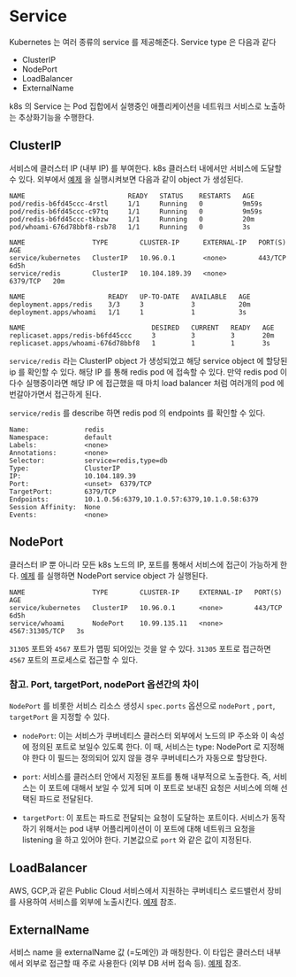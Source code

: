 # Service

Kubernetes 는 여러 종류의 service 를 제공해준다. Service type 은 다음과 같다

* ClusterIP
* NodePort 
* LoadBalancer
* ExternalName

k8s 의 Service 는 Pod 집합에서 실행중인 애플리케이션을 네트워크 서비스로 노출하는 추상화기능을 수행한다.

## ClusterIP

서비스에 클러스터 IP (내부 IP) 를 부여한다. k8s 클러스터 내에서만 서비스에 도달할 수 있다. 외부에서 
[예제](clusterip.yaml) 을 실행시켜보면 다음과 같이 object 가 생성된다.

```
NAME                          READY   STATUS    RESTARTS   AGE
pod/redis-b6fd45ccc-4rstl     1/1     Running   0          9m59s
pod/redis-b6fd45ccc-c97tq     1/1     Running   0          9m59s
pod/redis-b6fd45ccc-tkbzw     1/1     Running   0          20m
pod/whoami-676d78bbf8-rsb78   1/1     Running   0          3s

NAME                 TYPE        CLUSTER-IP      EXTERNAL-IP   PORT(S)    AGE
service/kubernetes   ClusterIP   10.96.0.1       <none>        443/TCP    6d5h
service/redis        ClusterIP   10.104.189.39   <none>        6379/TCP   20m

NAME                     READY   UP-TO-DATE   AVAILABLE   AGE
deployment.apps/redis    3/3     3            3           20m
deployment.apps/whoami   1/1     1            1           3s

NAME                                DESIRED   CURRENT   READY   AGE
replicaset.apps/redis-b6fd45ccc     3         3         3       20m
replicaset.apps/whoami-676d78bbf8   1         1         1       3s
```

```service/redis``` 라는 ClusterIP object 가 생성되었고 해당 service object 에 할당된 ip 를 확인할 수 있다. 
해당 IP 를 통해 redis pod 에 접속할 수 있다. 만약 redis pod 이 다수 실행중이라면 해당 IP 에 접근했을 때 마치 load balancer 처럼 여러개의 pod 에 번갈아가면서 접근하게 된다. 

```service/redis``` 를 describe 하면 redis pod 의 endpoints 를 확인할 수 있다.

```
Name:              redis
Namespace:         default
Labels:            <none>
Annotations:       <none>
Selector:          service=redis,type=db
Type:              ClusterIP
IP:                10.104.189.39
Port:              <unset>  6379/TCP
TargetPort:        6379/TCP
Endpoints:         10.1.0.56:6379,10.1.0.57:6379,10.1.0.58:6379
Session Affinity:  None
Events:            <none>
```

## NodePort
클러스터 IP 뿐 아니라 모든 k8s 노드의 IP, 포트를 통해서 서비스에 접근이 가능하게 한다.
[예제](nodeport.yaml) 를 실행하면 NodePort service object 가 실행된다.

```
NAME                 TYPE        CLUSTER-IP     EXTERNAL-IP   PORT(S)          AGE
service/kubernetes   ClusterIP   10.96.0.1      <none>        443/TCP          6d5h
service/whoami       NodePort    10.99.135.11   <none>        4567:31305/TCP   3s
```

```31305``` 포트와 ```4567``` 포트가 맵핑 되어있는 것을 알 수 있다. ```31305``` 포트로 접근하면 ```4567``` 포트의 프로세스로 접근할 수 있다.

### 참고. Port, targetPort, nodePort 옵션간의 차이
```NodePort``` 를 비롯한 서비스 리소스 생성시 ```spec.ports``` 옵션으로 ```nodePort``` , ```port```, ```targetPort``` 을 지정할 수 있다.
* ```nodePort```:
  이는 서비스가 쿠버네티스 클러스터 외부에서 노드의 IP 주소와 이 속성에 정의된 포트로 보일수 있도록 한다. 이 때, 서비스는 type: NodePort 로 지정해야 한다 이 필드는 정의되어 있지 않을 경우 쿠버네티스가 자동으로 할당한다.

* ```port```:
  서비스를 클러스터 안에서 지정된 포트를 통해 내부적으로 노출한다. 즉, 서비스는 이 포트에 대해서 보일 수 있게 되며 이 포트로 보내진 요청은 서비스에 의해 선택된 파드로 전달된다.

* ```targetPort```:
  이 포트는 파드로 전달되는 요청이 도달하는 포트이다. 서비스가 동작하기 위해서는 pod 내부 어플리케이션이 이 포트에 대해 네트워크 요청을 listening 을 하고 있어야 한다. 기본값으로 ```port``` 와 같은 값이 지정된다.

## LoadBalancer
AWS, GCP,과 같은 Public Cloud 서비스에서 지원하는 쿠버네티스 로드밸런서 장비를 사용하여 서비스를 외부에 노출시킨다.
[예제](loadbalancer.yaml) 참조.

## ExternalName
서비스 name 을 externalName 값 (=도메인) 과 매칭한다. 이 타입은 클러스터 내부에서 외부로 접근할 때 주로 사용한다 (외부 DB 서버 접속 등).
[예제](externalname.yaml) 참조.
